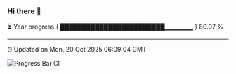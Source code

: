 ### Hi there 👋

⏳ Year progress { ████████████████████████▁▁▁▁▁▁ } 80.07 %

---

⏰ Updated on Mon, 20 Oct 2025 06:09:04 GMT

![Progress Bar CI](https://github.com/liununu/liununu/workflows/Progress%20Bar%20CI/badge.svg)
